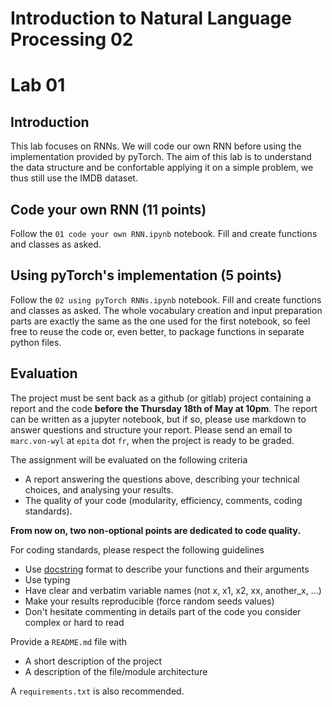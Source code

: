 # Introduction to Natural Language Processing 02
# Lab 01

## Introduction

This lab focuses on RNNs. We will code our own RNN before using the implementation provided by pyTorch. The aim of this lab is to understand the data structure and be confortable applying it on a simple problem, we thus still use the IMDB dataset.

## Code your own RNN (11 points)

Follow the `01 code your own RNN.ipynb` notebook. Fill and create functions and classes as asked.

## Using pyTorch's implementation (5 points)

Follow the `02 using pyTorch RNNs.ipynb` notebook. Fill and create functions and classes as asked. The whole vocabulary creation and input preparation parts are exactly the same as the one used for the first notebook, so feel free to reuse the code or, even better, to package functions in separate python files.

## Evaluation

The project must be sent back as a github (or gitlab) project containing a report and the code **before the Thursday 18th of May at 10pm**. The report can be written as a jupyter notebook, but if so, please use markdown to answer questions and structure your report. Please send an email to `marc.von-wyl` at `epita` dot `fr`, when the project is ready to be graded.

The assignment will be evaluated on the following criteria

* A report answering the questions above, describing your technical choices, and analysing your results.
* The quality of your code (modularity, efficiency, comments, coding standards).

**From now on, two non-optional points are dedicated to code quality.**

For coding standards, please respect the following guidelines
* Use [docstring](https://www.programiz.com/python-programming/docstrings) format to describe your functions and their arguments
* Use typing
* Have clear and verbatim variable names (not x, x1, x2, xx, another_x, ...)
* Make your results reproducible (force random seeds values)
* Don't hesitate commenting in details part of the code you consider complex or hard to read

Provide a `README.md` file with 
* A short description of the project
* A description of the file/module architecture

A `requirements.txt` is also recommended.